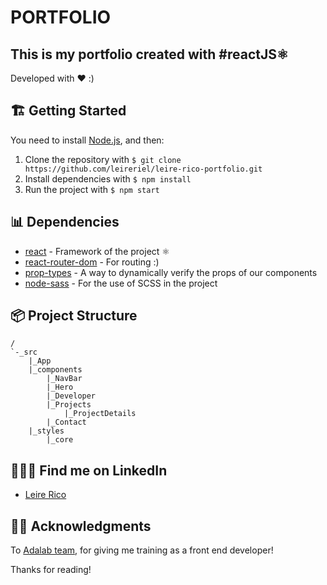 # PORTFOLIO
## This is my portfolio created with #reactJS⚛

Developed with ❤️ :)

## 🏗 Getting Started

You need to install [Node.js](https://nodejs.org/), and then:
1. Clone the repository with `$ git clone https://github.com/leireriel/leire-rico-portfolio.git`
2. Install dependencies with `$ npm install`
3. Run the project with `$ npm start`


## 📊 Dependencies

* [react](https://www.npmjs.com/package/react) - Framework of the project ⚛ 
* [react-router-dom](https://www.npmjs.com/package/react-router-dom) - For routing :)
* [prop-types](https://www.npmjs.com/package/prop-types) - A way to dynamically verify the props of our components
* [node-sass](https://www.npmjs.com/package/node-sass) - For the use of SCSS in the project 

## 📦 Project Structure
```
/
`-_src
    |_App
    |_components
        |_NavBar
        |_Hero
        |_Developer
        |_Projects
            |_ProjectDetails
        |_Contact
    |_styles
        |_core
```

## 👩🏻‍💻 Find me on LinkedIn
* [Leire Rico](https://www.linkedin.com/in/leirerico/)

## 🙏🏿 Acknowledgments 

To [Adalab team](https://github.com/adalab), for giving me training as a front end developer!

Thanks for reading!